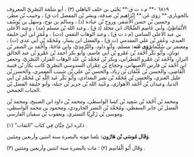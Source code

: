 ٦٨١٩ -** م د ت ق:** يَحْيَى بن خلف الباهلي (٣) ، أبو سَلَمَة البَصْرِيّ المعروف بالجوباري.** رَوَى عَن:** إِبْرَاهِيم بْن صدقة، وبشر بْن المفضل (ت ق) ، وحبيب بْن مطر، وحسين بْن حسن الأشقر، وروح بْن عبادة (د) ، وسالم بن نوح، وسهل بن يُوسُف الأَنْمَاطِيّ، وأبي عَاصِم الضَّحَّاك ابن مخلد (د ق) ، وعبد الله بْن مسلم (مد) ، وعبد الأعلى بن عبد الاعلى السامي (م د ت ق) ، وعبد الوهاب الثقفي (دت) ، وعُمَر ابن أَبي خليفة العبدي، وعُمَر بْن علي المقدمي (ت ق) ، والفضل ابن يسار، ومُحَمَّد بْن أَبي عدي (ت) ، ومعتمر بن سُلَيْمان**رَوَى عَنه:** مسلم، وأَبُو داود، والتِّرْمِذِيّ، وابن مَاجَهْ، وأَحْمَد بن الصقر بْن ثوبان، وأَبُو بَكْر أَحْمَد بْن عَمْرو بْن أَبي عاصم، وأبو بكر أحمد بْن عَمْرو بْن عبد الخالق البزار، وأَحْمَد بْن عَمْرو القطراني، وبكر بْن مُحَمَّد بْن عَبْد الوهاب القزاز، البَصْرِيّ، وجعفر ابن أَحْمَد بْن فارس الأصبهاني، وحجاج بْن عِمْران السدوسي البَصْرِيّ كاتب بكار بْن قتيبة الْقَاضِي، والحسن بْن عُثْمَان بْن زياد، والحسن بْن علي بْن شبيب المعمري، والحسن بْن عليل العنزي، والحسن بْن مُحَمَّد بْن نصر البغدادي، وأَبُو بَكْر عَبد اللَّهِ بْن مُحَمَّدِ بْن أَبي الدنيا، وعبدان بْن أَحْمَد الأهوازي، وعُبَيد الله بْن جرير بْن جبلة، وأبو خليفة الفضل بْن الحباب الجمحي.

ومحمد بْن أَحْمَد بْن سَعِيد بْن كسا الواسطي، ومحمد بْن داود ابن الصبيح، ومحمد بْن الفضل بْن جابر السقطي، ومُحَمَّد بْن النضر الجارودي، ومحمود بن محمد الواسطي، وموسى بْن زَكَرِيَّا التستري، ويعقوب بْن سفيان الفارسي.

ذكره ابنُ حِبَّان فِي كتاب "الثقات" (١) .

**وَقَال مُوسَى بْن هَارُون:** بلغنا موته بالبصرة سنة اثنتين وأربعين ومئتين.

وَقَال أَبُو الْقَاسِم (٢) : مات بالبصرة سنة اثنتين وأربعين ومئتين (٣) .
